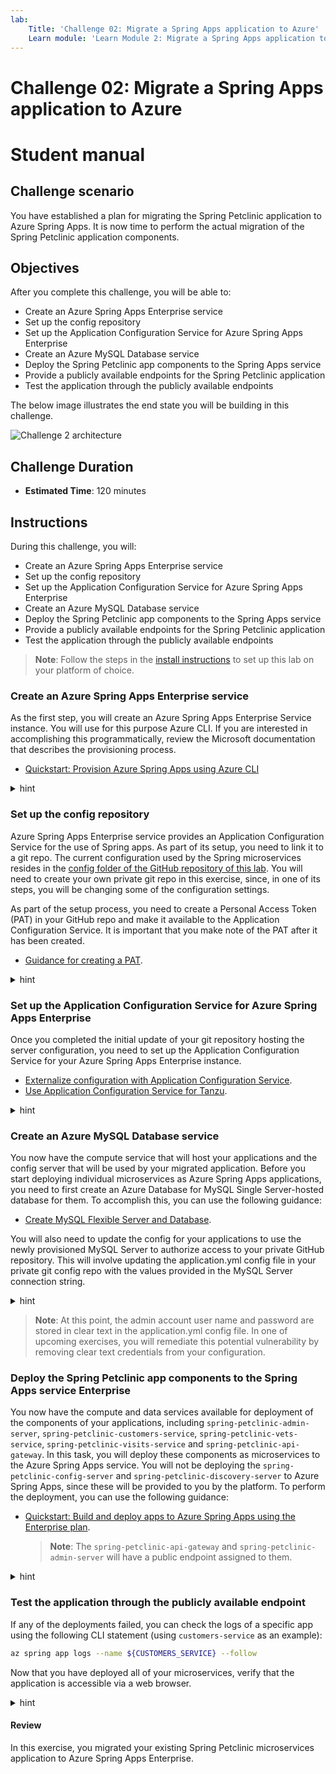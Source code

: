 ```yaml
---
lab:
    Title: 'Challenge 02: Migrate a Spring Apps application to Azure'
    Learn module: 'Learn Module 2: Migrate a Spring Apps application to Azure'
---
```


# Challenge 02: Migrate a Spring Apps application to Azure

# Student manual

## Challenge scenario

You have established a plan for migrating the Spring Petclinic application to Azure Spring Apps. It is now time to perform the actual migration of the Spring Petclinic application components.

## Objectives

After you complete this challenge, you will be able to:

- Create an Azure Spring Apps Enterprise service
- Set up the config repository
- Set up the Application Configuration Service for Azure Spring Apps Enterprise
- Create an Azure MySQL Database service
- Deploy the Spring Petclinic app components to the Spring Apps service
- Provide a publicly available endpoints for the Spring Petclinic application
- Test the application through the publicly available endpoints

The below image illustrates the end state you will be building in this challenge.

![Challenge 2 architecture](./images/asa-openlab-2.png)

## Challenge Duration

- **Estimated Time**: 120 minutes

## Instructions

During this challenge, you will:

- Create an Azure Spring Apps Enterprise service
- Set up the config repository
- Set up the Application Configuration Service for Azure Spring Apps Enterprise
- Create an Azure MySQL Database service
- Deploy the Spring Petclinic app components to the Spring Apps service
- Provide a publicly available endpoints for the Spring Petclinic application
- Test the application through the publicly available endpoints

> **Note**: Follow the steps in the [install instructions](../../install.md) to set up this lab on your platform of choice.

### Create an Azure Spring Apps Enterprise service

As the first step, you will create an Azure Spring Apps Enterprise Service instance. You will use for this purpose Azure CLI. If you are interested in accomplishing this programmatically, review the Microsoft documentation that describes the provisioning process.

- [Quickstart: Provision Azure Spring Apps using Azure CLI](https://learn.microsoft.com/azure/spring-apps/quickstart-deploy-infrastructure-vnet-azure-cli?tabs=azure-spring-apps-enterprise)

<details>
<summary>hint</summary>
<br/>

1. On your lab computer, open the Git Bash window and, from the Git Bash prompt, run the following command to sign in to your Azure subscription:

   ```bash
   az login
   ```

    > **Note**: In case you are running this lab in a GitHub codespace, use `az login --use-device-code`.

1. Executing the command will automatically open a web browser window prompting you to authenticate. Once prompted, sign in using the user account that has the Owner role in the target Azure subscription that you will use in this lab and close the web browser window.

1. Make sure that you are logged in to the right subscription for the consecutive commands.

   ```bash
   az account list -o table
   ```

1. If in the above statement you don't see the right account being indicated as your default one, change your environment to the right subscription with the following command, replacing the `<subscription-id>`.

   ```bash
   az account set --subscription <subscription-id>
   ```

1. Run the following commands to create a resource group that will contain all of your resources (replace the `<azure-region>` placeholder with the name of any Azure region in which you can create an Enterprise SKU instance of the Azure Spring Apps service and an Azure Database for MySQL Flexible Server instance, see [this page](https://azure.microsoft.com/global-infrastructure/services/?products=mysql,spring-apps&regions=all) for regional availability details of those services):

   ```bash
   UNIQUEID=$(openssl rand -hex 3)
   APPNAME=petclinic
   RESOURCE_GROUP=rg-$APPNAME-$UNIQUEID
   LOCATION=<azure-region>
   az group create -g $RESOURCE_GROUP -l $LOCATION
   ```
1. Run the following command to add and upgrade the spring extension.

   ```bash
   az extension add --upgrade --name spring
   ``` 

1. Make sure you don't have the previous `spring-cloud` extension installed.    

   ```bash
   az extension list
   az extension remove --name spring-cloud
   ```

1. Also register the `Microsoft.SaaS` provider. It might take some time for this provider to register, so check regularly with the second statement whether it indicates the provider is successfully installed before proceeding with the next statements.

   ```bash
   az provider register --namespace Microsoft.SaaS
   az provider show -n Microsoft.SaaS --query registrationState
   ```

1. Accept the license terms of the Spring Apps Enterprise tier.

   ```bash
   az term accept \
       --publisher vmware-inc \
       --product azure-spring-cloud-vmware-tanzu-2 \
       --plan asa-ent-hr-mtr
   ```

1. Run the following commands to create an instance of the enterprise SKU of the Azure Spring Apps service. Note that the name of the service needs to be globally unique, so adjust it accordingly in case the randomly generated name is already in use. Keep in mind that the name can contain only lowercase letters, numbers and hyphens.

   ```bash
   SPRING_APPS_SERVICE=sa-$APPNAME-$UNIQUEID
   az spring create \
       --resource-group $RESOURCE_GROUP \
       --name $SPRING_APPS_SERVICE \
       --sku enterprise \
       --enable-application-configuration-service \
       --enable-service-registry \
       --enable-gateway \
       --enable-api-portal
   ```

   > **Note**: This will also create for you an Application Insights resource. 

   > **Note**: Wait for the provisioning to complete. This might take about 5 minutes.

1. Run the following command to set your default resource group name and Spring Apps service name. By setting these defaults, you don't need to repeat these names in the subsequent commands.

   ```bash
   az config set defaults.group=$RESOURCE_GROUP defaults.spring=$SPRING_APPS_SERVICE
   ```

1. Open a web browser window and navigate to the Azure portal. If prompted, sign in using the user account that has the Owner role in the target Azure subscription that you will use in this lab.

1. In the Azure portal, use the **Search resources, services, and docs** text box to search for and navigate to the resource group you just created.

1. On the resource group overview pane, verify that the resource group contains an Azure Spring Apps instance.

   > **Note**: In case you don't see the Azure Spring Apps service in the overview list of the resource group, select the **Refresh** toolbar button to refresh the view of the resource groups.

   > **Note**: You will notice an Application Insights resource also was created in your resource group. You will use this in one of the next labs.

1. Select the Azure Spring Apps instance and, in the vertical navigation menu, in the **Settings** section, select **Apps**. Note that the instance does not include any spring apps at this point. You will perform the app deployment later in this exercise.

</details>

### Set up the config repository


Azure Spring Apps Enterprise service provides an Application Configuration Service for the use of Spring apps. As part of its setup, you need to link it to a git repo. The current configuration used by the Spring microservices resides in the [config folder of the GitHub repository of this lab](https://github.com/MicrosoftLearning/Deploying-and-Running-Java-Applications-in-Azure-Spring-Apps/tree/master/config). You will need to create your own private git repo in this exercise, since, in one of its steps, you will be changing some of the configuration settings.

As part of the setup process, you need to create a Personal Access Token (PAT) in your GitHub repo and make it available to the Application Configuration Service. It is important that you make note of the PAT after it has been created.

- [Guidance for creating a PAT](https://docs.github.com/en/authentication/keeping-your-account-and-data-secure/creating-a-personal-access-token).

<details>
<summary>hint</summary>
<br/>

1. On your lab computer, in your web browser, navigate to your GitHub account, navigate to the **Repositories** page and create a new private repository named **spring-petclinic-microservices-config**.

   > **Note**: Make sure to configure the repository as private. In one of the exercises this config repository will contain a secret value.

1. To create a PAT, select the avatar icon in the upper right corner, and then select **Settings**.

1. At the bottom of the vertical navigation menu, select **Developer settings**, select **Personal access tokens**, and then select **Generate new token**.

1. On the **New personal access token** page, in the **Note** text box, enter a descriptive name, such as **spring-petclinic-config-server-token**.

   > **Note**: There is a new **Beta** experience available on GitHub for more fine-grained access tokens. This experience will create a token with a more limited scope than full repository scope (which basically gives access to all your repositories). The lab will work as well with a more fine-grained token, in that case, in the **Fine-grained tokens (Beta)** token creation page, choose for **Only select repositories** and select your config repository. For the **Repository permissions** select for the **Contents** the **Read-only** access level. You can use this fine-grained token when you configure your config-server on Azure Spring Apps. We recommend you create a second token in case you also need a personal access token for interacting with the repositories from the Git Bash prompt.

1. In the **Select scopes** section, select **repo** and then select **Generate token**.

1. Record the generated token. You will need it in this and subsequent labs.

   > **Note**: You can check the validity of your token with the following statement: `curl -XGET -H 'authorization: token <token_value>' 'https://api.github.com/repos/<user_name>/spring-petclinic-microservices-config'`. This statement should succeed. If it does not, redo the above steps for generating the PAT token.

1. From the Git Bash prompt, change the current directory to the **workspaces** folder. Next, clone the newly created GitHub repository by typing `git clone `, pasting the clone URL you copied into Clipboard in the previous step, and entering the PAT string followed by the `@` symbol in front of `github.com`. In case you haven't already you can also clone here your code repository.

   ```bash
   cd ~/workspaces
   # Clone config repo
   git clone https://<token>@github.com/<your-github-username>/spring-petclinic-microservices-config.git
    
   # Clone source code repo
   git clone https://<token>@github.com/<your-github-username>/Deploying-and-Running-Java-Applications-in-Azure-Spring-Apps.git

   ```

    > **Note**: Make sure to replace the `<token>` and `<your-github-username>` placeholders in the URL listed above with the value of the GitHub PAT and your GitHub user name when running the `git clone` command.

1. From the Git Bash prompt, change the current directory to the newly created **spring-petclinic-microservices-config** folder and run the following commands to copy all the config server configuration yaml files from the [config folder of this labs' GitHub repository](https://github.com/MicrosoftLearning/Deploying-and-Running-Java-Applications-in-Azure-Spring-Apps/tree/master/config) to the local folder on your lab computer.

   ```bash
   cd spring-petclinic-microservices-config
   curl -o admin-server.yml https://raw.githubusercontent.com/MicrosoftLearning/Deploying-and-Running-Java-Applications-in-Azure-Spring-Apps/master/config/admin-server.yml
   curl -o api-gateway.yml https://raw.githubusercontent.com/MicrosoftLearning/Deploying-and-Running-Java-Applications-in-Azure-Spring-Apps/master/config/api-gateway.yml
   curl -o application.yml https://raw.githubusercontent.com/MicrosoftLearning/Deploying-and-Running-Java-Applications-in-Azure-Spring-Apps/master/config/application.yml
   curl -o customers-service.yml https://raw.githubusercontent.com/MicrosoftLearning/Deploying-and-Running-Java-Applications-in-Azure-Spring-Apps/master/config/customers-service.yml
   curl -o discovery-server.yml https://raw.githubusercontent.com/MicrosoftLearning/Deploying-and-Running-Java-Applications-in-Azure-Spring-Apps/master/config/discovery-server.yml
   curl -o tracing-server.yml https://raw.githubusercontent.com/MicrosoftLearning/Deploying-and-Running-Java-Applications-in-Azure-Spring-Apps/master/config/tracing-server.yml
   curl -o vets-service.yml https://raw.githubusercontent.com/MicrosoftLearning/Deploying-and-Running-Java-Applications-in-Azure-Spring-Apps/master/config/vets-service.yml
   curl -o visits-service.yml https://raw.githubusercontent.com/MicrosoftLearning/Deploying-and-Running-Java-Applications-in-Azure-Spring-Apps/master/config/visits-service.yml
   curl -o messaging-emulator.yml https://raw.githubusercontent.com/MicrosoftLearning/Deploying-and-Running-Java-Applications-in-Azure-Spring-Apps/master/config/messaging-emulator.yml
   ```

1. From the Git Bash prompt, run the following commands to commit and push your changes to your private GitHub repository.

   ```bash
   git add .
   git commit -m 'added base config'
   git push
   ```

1. In your web browser, refresh the page of the newly created **spring-petclinic-microservices-config** repository and double check that all the configuration files are there.

</details>

### Set up the Application Configuration Service for Azure Spring Apps Enterprise
    
Once you completed the initial update of your git repository hosting the server configuration, you need to set up the Application Configuration Service for your Azure Spring Apps Enterprise instance. 

- [Externalize configuration with Application Configuration Service](https://learn.microsoft.com/azure/spring-apps/quickstart-deploy-apps-enterprise#externalize-configuration-with-application-configuration-service).
- [Use Application Configuration Service for Tanzu](https://learn.microsoft.com/azure/spring-apps/how-to-enterprise-application-configuration-service?tabs=Azure-CLI).

<details>
<summary>hint</summary>
<br/>

1. Switch to the Git Bash prompt and run the following commands to set the environment variables hosting your GitHub repository and GitHub credentials (replace the `<git-repository>`, `<git-username>`, and `<git-PAT>` placeholders with the URL of your GitHub repository, the name of your GitHub user account, and the newly generated PAT value, respectively).

   > **Note**: The URL of the GitHub repository should be in the format `https://github.com/<your-github-username>/spring-petclinic-microservices-config.git`, where the `<your-github-username>` placeholder represents your GitHub user name.

   ```bash
   GIT_REPO=<git-repository>
   GIT_USERNAME=<git-username>
   GIT_PASSWORD=<git-PAT>
   ```

1. To set up the Application Configuration Service such that it points to your GitHub repository, from the Git Bash prompt, run the following command.

   ```bash
   az spring application-configuration-service git repo add \
       --resource-group $RESOURCE_GROUP \
       --name spring-petclinic-config \
       --service $SPRING_APPS_SERVICE \
       --label main \
       --patterns "api-gateway,customers-service,vets-service,visits-service,admin-server" \
       --uri $GIT_REPO \
       --password $GIT_PASSWORD \
       --username $GIT_USERNAME
   ```

   > **Note**: In case you are using a branch other than `main` in your config repo, you can change the branch name with the `label` parameter.

   > **Note**: Wait for the operation to complete. This might take about 2 minutes.

</details>

### Create an Azure MySQL Database service

You now have the compute service that will host your applications and the config server that will be used by your migrated application. Before you start deploying individual microservices as Azure Spring Apps applications, you need to first create an Azure Database for MySQL Single Server-hosted database for them. To accomplish this, you can use the following guidance:

- [Create MySQL Flexible Server and Database](https://learn.microsoft.com/azure/mysql/flexible-server/quickstart-create-server-cli).

You will also need to update the config for your applications to use the newly provisioned MySQL Server to authorize access to your private GitHub repository. This will involve updating the application.yml config file in your private git config repo with the values provided in the MySQL Server connection string.

<details>
<summary>hint</summary>
<br/>

1. Run the following commands to create an instance of MySQL Flexible server. Note that the name of the server must be globally unique, so adjust it accordingly in case the randomly generated name is already in use. Keep in mind that the name can contain only lowercase letters, numbers and hyphens. In addition, replace the `<myadmin-password>` placeholder with a complex password and record its value.

   ```bash
   MYSQL_SERVER_NAME=mysql-$APPNAME-$UNIQUEID
   MYSQL_ADMIN_USERNAME=myadmin
   MYSQL_ADMIN_PASSWORD=<myadmin-password>
   DATABASE_NAME=petclinic
   
    az mysql flexible-server create \
        --admin-user myadmin \
        --admin-password ${MYSQL_ADMIN_PASSWORD} \
        --name ${MYSQL_SERVER_NAME} \
        --resource-group ${RESOURCE_GROUP} 
   ```

   > **Note**: During the creation you will be asked whether access for your IP address should be added and whether access for all IP's should be added. Answer `n` for no on both questions.

   > **Note**: Wait for the provisioning to complete. This might take about 3 minutes.

1. Once the Azure Database for MySQL Single Server instance gets created, it will output details about its settings. In the output, you will find the server connection string. Record its value since you will need it later in this exercise.

1. Run the following commands to create a database in the Azure Database for MySQL Single Server instance.

   ```bash
    az mysql flexible-server db create \
        --server-name $MYSQL_SERVER_NAME \
        --resource-group $RESOURCE_GROUP \
        -d $DATABASE_NAME
   ```

1. You will also need to allow connections to the server from Azure Spring Apps. For now, to accomplish this, you will create a server firewall rule to allow inbound traffic from all Azure Services. This way your apps running in Azure Spring Apps will be able to reach the MySQL database providing them with persistent storage. In one of the upcoming exercises, you will restrict this connectivity to limit it exclusively to the apps hosted by your Azure Spring Apps instance.

   ```bash
    az mysql flexible-server firewall-rule create \
        --rule-name allAzureIPs \
        --name ${MYSQL_SERVER_NAME} \
        --resource-group ${RESOURCE_GROUP} \
        --start-ip-address 0.0.0.0 --end-ip-address 0.0.0.0
   ```

1. From the Git Bash window, in the config repository you cloned locally, use your favorite text editor to open the _application.yml_ file. Replace the full contents of the _application.yml_ file with the contents of [this application.yml](../../../config/02_application.yml) file. The updated _application.yml_ file includes the following changes:

   * It changes the default `spring.sql.init` values to use `mysql` configuration on lines 15 to 19.
   * It adds a `spring.datasource` property for your mysql database on lines 10 to 14.
   * It adds extra `eureka` config on lines 61 to 66.
   * It removes the `chaos-monkey` and `mysql` profiles.

1. In the part you pasted, update the values of the target datasource endpoint on line 12, the corresponding admin user account on line 13, and its password on line 14 to match your configuration. Set these values by using the information in the Azure Database for MySQL Flexible Server connection string you recorded earlier in this task.

1. Save the changes and push the updates you made to the **application.yml** file to your private GitHub repo by running the following commands from the Git Bash prompt:

   ```bash
   git add .
   git commit -m 'azure mysql info'
   git push
   ```

</details>

   > **Note**: At this point, the admin account user name and password are stored in clear text in the application.yml config file. In one of upcoming exercises, you will remediate this potential vulnerability by removing clear text credentials from your configuration.

### Deploy the Spring Petclinic app components to the Spring Apps service Enterprise

You now have the compute and data services available for deployment of the components of your applications, including `spring-petclinic-admin-server`, `spring-petclinic-customers-service`, `spring-petclinic-vets-service`, `spring-petclinic-visits-service` and `spring-petclinic-api-gateway`. In this task, you will deploy these components as microservices to the Azure Spring Apps service. You will not be deploying the `spring-petclinic-config-server` and `spring-petclinic-discovery-server` to Azure Spring Apps, since these will be provided to you by the platform. To perform the deployment, you can use the following guidance:

- [Quickstart: Build and deploy apps to Azure Spring Apps using the Enterprise plan](https://learn.microsoft.com/azure/spring-apps/quickstart-deploy-apps-enterprise).

   > **Note**: The `spring-petclinic-api-gateway` and `spring-petclinic-admin-server` will have a public endpoint assigned to them.

<details>
<summary>hint</summary>
<br/>

1. In the src directory parent **pom.xml** file double check the version number on line 9.

    ```bash
       <parent>
           <groupId>org.springframework.boot</groupId>
           <artifactId>spring-boot-starter-parent</artifactId>
           <version>3.0.2</version>
       </parent>
    ```

1. From the Git Bash window, set a `VERSION` environment variable to this version number `3.0.2`.

   ```bash
   VERSION=3.0.2
   ```

1. You will start by building all the microservice of the spring petclinic application. To accomplish this, run `mvn clean package` in the root directory of the application.

   ```bash
   cd ~/workspaces/Deploying-and-Running-Java-Applications-in-Azure-Spring-Apps/src
   mvn clean package -DskipTests
   ```

1. Verify that the build succeeds by reviewing the output of the `mvn clean package -DskipTests` command, which should have the following format:

   ```bash
   [INFO] ------------------------------------------------------------------------
   [INFO] Reactor Summary for spring-petclinic-microservices 3.0.2:
   [INFO] 
   [INFO] spring-petclinic-microservices ..................... SUCCESS [  0.249 s]
   [INFO] spring-petclinic-admin-server ...................... SUCCESS [ 16.123 s]
   [INFO] spring-petclinic-customers-service ................. SUCCESS [  6.749 s]
   [INFO] spring-petclinic-vets-service ...................... SUCCESS [  4.845 s]
   [INFO] spring-petclinic-visits-service .................... SUCCESS [  5.063 s]
   [INFO] spring-petclinic-config-server ..................... SUCCESS [  1.777 s]
   [INFO] spring-petclinic-discovery-server .................. SUCCESS [  2.563 s]
   [INFO] spring-petclinic-api-gateway ....................... SUCCESS [ 15.582 s]
   [INFO] ------------------------------------------------------------------------
   [INFO] BUILD SUCCESS
   [INFO] ------------------------------------------------------------------------
   [INFO] Total time:  55.901 s
   [INFO] Finished at: 2023-06-02T14:07:49Z
   [INFO] ------------------------------------------------------------------------
   ```

1. You will set a couple of environment variables for the name of each app.

   ```bash
   API_GATEWAY=api-gateway
   ADMIN_SERVER=admin-server
   CUSTOMERS_SERVICE=customers-service
   VETS_SERVICE=vets-service
   VISITS_SERVICE=visits-service
   ```

1. For each application you will now create an app on Azure Spring Apps service. You will start with the `api-gateway`. To deploy it, from the Git Bash prompt, run the following command:

   ```bash
   az spring app create \
       --name $API_GATEWAY \
       --resource-group $RESOURCE_GROUP \
       --service $SPRING_APPS_SERVICE \
       --assign-endpoint true
   ```

   > **Note**: Wait for the provisioning to complete. This might take about 5 minutes.

1. Next, bind the application to the Application Configuration Service.

   ```bash
   az spring application-configuration-service bind --app ${API_GATEWAY}
   ```

1. And also bind the app to the service registry.

   ```bash
   az spring service-registry bind --app ${API_GATEWAY}
   ```

1. Next deploy the jar file to this newly created app by running the following command from the Git Bash prompt:

   ```bash
   API_GATEWAY_JAR=spring-petclinic-api-gateway/target/spring-petclinic-api-gateway-$VERSION.jar
   az spring app deploy --name ${API_GATEWAY} \
       --config-file-patterns ${API_GATEWAY} \
       --artifact-path ${API_GATEWAY_JAR}
   ```

1. In the same way create an app for the `admin-server` microservice, bind it and deploy it:

   ```bash
   az spring app create \
       --name $ADMIN_SERVER \
       --resource-group $RESOURCE_GROUP \
       --service $SPRING_APPS_SERVICE \
       --assign-endpoint true
   az spring application-configuration-service bind --app ${ADMIN_SERVER}
   az spring service-registry bind --app ${ADMIN_SERVER}
   ADMIN_SERVER_JAR=spring-petclinic-admin-server/target/spring-petclinic-admin-server-$VERSION.jar
   az spring app deploy --name ${ADMIN_SERVER} \
       --config-file-patterns ${ADMIN_SERVER} \
       --artifact-path ${ADMIN_SERVER_JAR}
   ```

   > **Note**: Wait for each operation to complete. This might take about 5 minutes.

1. Next, you will create, bind and deploy an app for the `customers-service` microservice, without assigning an endpoint:

   ```bash
   az spring app create \
       --name $CUSTOMERS_SERVICE \
       --resource-group $RESOURCE_GROUP \
       --service $SPRING_APPS_SERVICE
   az spring application-configuration-service bind --app ${CUSTOMERS_SERVICE}
   az spring service-registry bind --app ${CUSTOMERS_SERVICE}
   CUSTOMERS_SERVICE_JAR=spring-petclinic-customers-service/target/spring-petclinic-customers-service-$VERSION.jar
   az spring app deploy --name ${CUSTOMERS_SERVICE} \
       --config-file-patterns ${CUSTOMERS_SERVICE} \
       --artifact-path ${CUSTOMERS_SERVICE_JAR} 
   ```

   > **Note**: Wait for each operation to complete. This might take about 5 minutes.

1. Once deployed, take a look at the `customers-service` logs to make sure the configuration gets picked up correctly and there are no errors on startup.

   ```bash
   az spring app logs --name ${CUSTOMERS_SERVICE} --follow 
   ```

   > **Note**: In case you see no errors, you can escape out of the log statement with `Ctrl+C` and you can proceed with the next steps. In case you see errors, review the steps you executed and retry. The [LabTips file](../../../LabTips.md) also contains steps on how to recover from errors.

1. Next, you will create, bind and deploy an app for the `visits-service` microservice, also without an endpoint assigned:

   ```bash
   az spring app create \
       --name $VISITS_SERVICE \
       --resource-group $RESOURCE_GROUP \
       --service $SPRING_APPS_SERVICE 
   az spring application-configuration-service bind --app ${VISITS_SERVICE}
   az spring service-registry bind --app ${VISITS_SERVICE}
   VISITS_SERVICE_JAR=spring-petclinic-visits-service/target/spring-petclinic-visits-service-$VERSION.jar
   az spring app deploy --name ${VISITS_SERVICE} \
       --config-file-patterns ${VISITS_SERVICE} \
       --artifact-path ${VISITS_SERVICE_JAR} 
   ```

   > **Note**: Wait for each operation to complete. This might take about 5 minutes.

1. To conclude, you will create, bind and deploy an app for the `vets-service` microservice, again without an endpoint assigned:

   ```bash
   az spring app create \
       --name $VETS_SERVICE \
       --resource-group $RESOURCE_GROUP \
       --service $SPRING_APPS_SERVICE 
   az spring application-configuration-service bind --app ${VETS_SERVICE}
   az spring service-registry bind --app ${VETS_SERVICE}
   VETS_SERVICE_JAR=spring-petclinic-vets-service/target/spring-petclinic-vets-service-$VERSION.jar
   az spring app deploy --name ${VETS_SERVICE} \
       --config-file-patterns ${VETS_SERVICE}  \
       --artifact-path ${VETS_SERVICE_JAR}
   ```

   > **Note**: Wait for each operation to complete. This might take about 5 minutes.

</details>

### Test the application through the publicly available endpoint

If any of the deployments failed, you can check the logs of a specific app using the following CLI statement (using `customers-service` as an example):

```bash
az spring app logs --name ${CUSTOMERS_SERVICE} --follow
```

Now that you have deployed all of your microservices, verify that the application is accessible via a web browser.

<details>
<summary>hint</summary>
<br/>

1. To list all deployed apps, from the Git Bash shell, run the following CLI statement, which will also list all publicly accessible endpoints:

   ```bash
   az spring app list --service $SPRING_APPS_SERVICE \
                      --resource-group $RESOURCE_GROUP \
                      --output table
   ```

1. You can also `grep` the URL that got assigned to the `api-gateway` service. 

   ```bash
   az spring app show --name ${API_GATEWAY} | grep url
   ```

1. Alternatively, you can switch to the web browser window displaying the Azure portal interface, navigate to your Azure Spring Apps instance and select **Apps** from the vertical navigation menu. In the list of apps, select **api-gateway**, on the **api-gateway | Overview** page, note the value of the **URL** property.

1. Open another web browser tab and navigate to the URL of the api-gateway endpoint to display the application web interface.

1. You can also navigate to the URL of the admin-server to see insight information of your microservices.

</details>

#### Review

In this exercise, you migrated your existing Spring Petclinic microservices application to Azure Spring Apps Enterprise.
